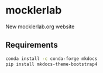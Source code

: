# mocklerlab
New mocklerlab.org website

## Requirements

```bash
conda install -c conda-forge mkdocs
pip install mkdocs-theme-bootstrap4

```
